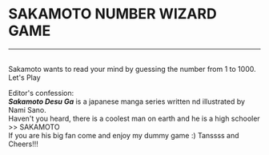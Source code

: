 <h1>SAKAMOTO NUMBER WIZARD GAME</h1>
<hr/> </br>
Sakamoto wants to read your mind by guessing the number from 1 to 1000. Let's Play <br/>

Editor's confession:</br>
<i><b>Sakamoto Desu Ga</b></i> is a japanese manga series written nd illustrated by Nami Sano.</br>
Haven't you heard, there is a coolest man on earth and he is a high schooler >> SAKAMOTO</br>
If you are his big fan come and enjoy my dummy game :) Tanssss and Cheers!!!
